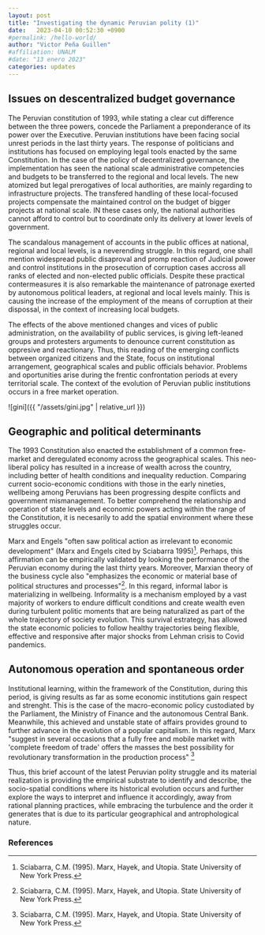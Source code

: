 ```yaml
---
layout: post
title: "Investigating the dynamic Peruvian polity (1)"
date:   2023-04-10 00:52:30 +0900
#permalink: /hello-world/
author: "Victor Peña Guillen"
#affiliation: UNALM
#date: "13 enero 2023"
categories: updates
---
```


## Issues on descentralized budget governance

The Peruvian constitution of 1993, while stating a clear cut difference between the three powers, concede the Parliament a preponderance of its power over the Executive.
Peruvian institutions have been facing social unrest periods in the last thirty years.
The response of politicians and institutions has focused on employing legal tools enacted by the same Constitution.
In the case of the policy of decentralized governance, the implementation has seen the national scale administrative competencies and budgets to be transferred to the regional and local levels.
The new atomized but legal prerogatives of local authorities, are mainly regarding to infrastructure projects.
The transfered handling of these local-focused projects compensate the maintained control on the budget of bigger projects at national scale.
IN these cases only, the national authorities cannot afford to control but to coordinate only its delivery at lower levels of government.

The scandalous management of accounts in the public offices at national, regional and local levels, is a neverending struggle.
In this regard, one shall mention widespread public disaproval and promp reaction of Judicial power and control institutions in the prosecution of corruption cases accross all ranks of elected and non-elected public officials.
Despite these practical contermeasures it is also remarkable the maintenance of patronage exerted by autonomous political leaders, at regional and local levels mainly.
This is causing the increase of the employment of the means of corruption at their dispossal, in the context of increasing local budgets.

The effects of the above mentioned changes and vices of public administration, on the availability of public services, is giving left-leaned groups and protesters arguments to denounce current constitution as oppresive and reactionary.
Thus, this reading of the emerging conflicts between organized citizens and the State, focus on institutional arrangement, geographical scales and public officials behavior.
Problems and oportunities arise during the frentic confrontation periods at every territorial scale.
The context of the evolution of Peruvian public institutions occurs in a free market operation.

![gini]({{ "/assets/gini.jpg" | relative_url }})

## Geographic and political determinants

The 1993 Constitution also enacted the establishment of a common free-market and deregulated economy across the geographical scales.
This neo-liberal policy has resulted in a increase of wealth across the country, including better of health conditions and inequality reduction.
Comparing current socio-economic conditions with those in the early nineties, wellbeing among Peruvians has been progressing despite conflicts and government mismanagement.
To better comprehend the relationship and operation of state levels and economic powers acting within the range of the Constitution, it is necesarily to add the spatial environment where these struggles occur.

Marx and Engels "often saw political action as irrelevant to economic development" (Marx and Engels cited by Sciabarra 1995)[^1].
Perhaps, this affirmation can be empirically validated by looking the performance of the Peruvian economy during the last thirty years.
Moreover, Marxian theory of the business cycle also "emphasizes the economic or material base of political structures and processes"[^1].
In this regard, informal labor is materializing in wellbeing.
Informality is a mechanism employed by a vast majority of workers to endure difficult conditions and create wealth even during turbulent politic moments that are being naturalized as part of the whole trajectory of society evolution.
This survival estrategy, has allowed the state economic policies to follow healthy trajectories being flexible, effective and responsive after major shocks from Lehman crisis to Covid pandemics.

## Autonomous operation and spontaneous order

Institutional learning, within the framework of the Constitution, during this period, is giving results as far as some economic institutions gain respect and strenght.
This is the case of the macro-economic policy custodiated by the Parliament, the Ministry of Finance and the autonomous Central Bank.
Meanwhile, this achieved and unstable state of affairs provides ground to further advance in the evolution of a popular capitalism. In this regard, Marx "suggest in several occasions that a fully free and mobile market with 'complete freedom of trade' offers the masses the best possibility for revolutionary transformation in the production process" [^1]

Thus, this brief account of the latest Peruvian polity struggle and its material realization is providing the empirical substrate to identify and describe, the socio-spatial conditions where its historical evolution occurs and further explore the ways to interpret and influence it accordingly, away from rational planning practices, while embracing the turbulence and the order it generates that is due to its particular geographical and antrophological nature.

### References

[^1]: Sciabarra, C.M. (1995). Marx, Hayek, and Utopia. State University of New York Press.
